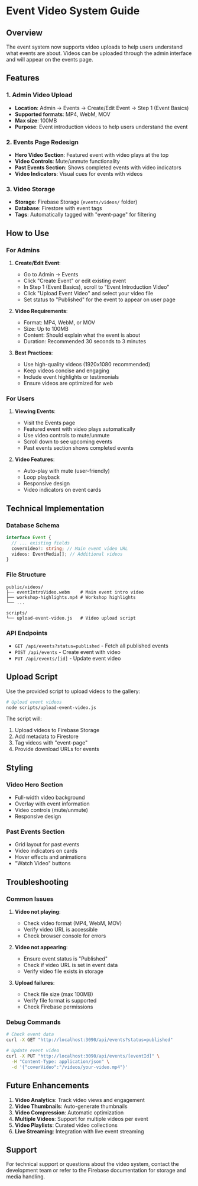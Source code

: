 # Event Video System Guide

## Overview
The event system now supports video uploads to help users understand what events are about. Videos can be uploaded through the admin interface and will appear on the events page.

## Features

### 1. Admin Video Upload
- **Location**: Admin → Events → Create/Edit Event → Step 1 (Event Basics)
- **Supported formats**: MP4, WebM, MOV
- **Max size**: 100MB
- **Purpose**: Event introduction videos to help users understand the event

### 2. Events Page Redesign
- **Hero Video Section**: Featured event with video plays at the top
- **Video Controls**: Mute/unmute functionality
- **Past Events Section**: Shows completed events with video indicators
- **Video Indicators**: Visual cues for events with videos

### 3. Video Storage
- **Storage**: Firebase Storage (`events/videos/` folder)
- **Database**: Firestore with event tags
- **Tags**: Automatically tagged with "event-page" for filtering

## How to Use

### For Admins

1. **Create/Edit Event**:
   - Go to Admin → Events
   - Click "Create Event" or edit existing event
   - In Step 1 (Event Basics), scroll to "Event Introduction Video"
   - Click "Upload Event Video" and select your video file
   - Set status to "Published" for the event to appear on user page

2. **Video Requirements**:
   - Format: MP4, WebM, or MOV
   - Size: Up to 100MB
   - Content: Should explain what the event is about
   - Duration: Recommended 30 seconds to 3 minutes

3. **Best Practices**:
   - Use high-quality videos (1920x1080 recommended)
   - Keep videos concise and engaging
   - Include event highlights or testimonials
   - Ensure videos are optimized for web

### For Users

1. **Viewing Events**:
   - Visit the Events page
   - Featured event with video plays automatically
   - Use video controls to mute/unmute
   - Scroll down to see upcoming events
   - Past events section shows completed events

2. **Video Features**:
   - Auto-play with mute (user-friendly)
   - Loop playback
   - Responsive design
   - Video indicators on event cards

## Technical Implementation

### Database Schema
```typescript
interface Event {
  // ... existing fields
  coverVideo?: string; // Main event video URL
  videos: EventMedia[]; // Additional videos
}
```

### File Structure
```
public/videos/
├── eventIntroVideo.webm    # Main event intro video
├── workshop-highlights.mp4 # Workshop highlights
└── ...

scripts/
└── upload-event-video.js   # Video upload script
```

### API Endpoints
- `GET /api/events?status=published` - Fetch all published events
- `POST /api/events` - Create event with video
- `PUT /api/events/[id]` - Update event video

## Upload Script

Use the provided script to upload videos to the gallery:

```bash
# Upload event videos
node scripts/upload-event-video.js
```

The script will:
1. Upload videos to Firebase Storage
2. Add metadata to Firestore
3. Tag videos with "event-page"
4. Provide download URLs for events

## Styling

### Video Hero Section
- Full-width video background
- Overlay with event information
- Video controls (mute/unmute)
- Responsive design

### Past Events Section
- Grid layout for past events
- Video indicators on cards
- Hover effects and animations
- "Watch Video" buttons

## Troubleshooting

### Common Issues

1. **Video not playing**:
   - Check video format (MP4, WebM, MOV)
   - Verify video URL is accessible
   - Check browser console for errors

2. **Video not appearing**:
   - Ensure event status is "Published"
   - Check if video URL is set in event data
   - Verify video file exists in storage

3. **Upload failures**:
   - Check file size (max 100MB)
   - Verify file format is supported
   - Check Firebase permissions

### Debug Commands

```bash
# Check event data
curl -X GET "http://localhost:3090/api/events?status=published"

# Update event video
curl -X PUT "http://localhost:3090/api/events/[eventId]" \
  -H "Content-Type: application/json" \
  -d '{"coverVideo":"/videos/your-video.mp4"}'
```

## Future Enhancements

1. **Video Analytics**: Track video views and engagement
2. **Video Thumbnails**: Auto-generate thumbnails
3. **Video Compression**: Automatic optimization
4. **Multiple Videos**: Support for multiple videos per event
5. **Video Playlists**: Curated video collections
6. **Live Streaming**: Integration with live event streaming

## Support

For technical support or questions about the video system, contact the development team or refer to the Firebase documentation for storage and media handling. 